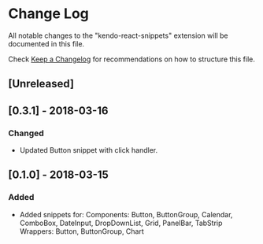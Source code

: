 # Change Log
All notable changes to the "kendo-react-snippets" extension will be documented in this file.

Check [Keep a Changelog](http://keepachangelog.com/) for recommendations on how to structure this file.

## [Unreleased]

## [0.3.1] - 2018-03-16

### Changed
- Updated Button snippet with click handler.

## [0.1.0] - 2018-03-15

### Added
- Added snippets for: Components: Button, ButtonGroup, Calendar, ComboBox, DateInput, DropDownList, Grid, PanelBar, TabStrip  
Wrappers: Button, ButtonGroup, Chart